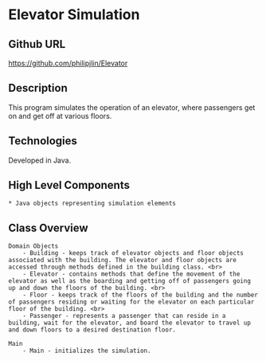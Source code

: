 # Elevator Simulation

## Github URL
<https://github.com/philipjlin/Elevator>


## Description
This program simulates the operation of an elevator, where passengers get on and get off at various floors.


## Technologies
Developed in Java.


## High Level Components
    * Java objects representing simulation elements
    

## Class Overview
    Domain Objects
        - Building - keeps track of elevator objects and floor objects associated with the building. The elevator and floor objects are accessed through methods defined in the building class. <br>
        - Elevator - contains methods that define the movement of the elevator as well as the boarding and getting off of passengers going up and down the floors of the building. <br>
        - Floor - keeps track of the floors of the building and the number of passengers residing or waiting for the elevator on each particular floor of the building. <br>
        - Passenger - represents a passenger that can reside in a building, wait for the elevator, and board the elevator to travel up and down floors to a desired destination floor.
        
    Main
        - Main - initializes the simulation.

